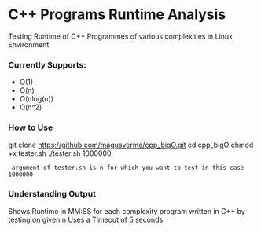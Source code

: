C++ Programs Runtime Analysis
============================

Testing Runtime of C++ Programmes of various complexities in Linux Environment

### Currently Supports:
- O(1)
- O(n)
- O(nlog(n))
- O(n^2)

### How to Use
git clone https://github.com/magusverma/cpp_bigO.git
cd cpp_bigO
chmod +x tester.sh
./tester.sh 1000000        

``` argument of tester.sh is n for which you want to test in this case 1000000```

### Understanding Output
Shows Runtime in MM:SS for each complexity program written in C++ by testing on given n
Uses a Timeout of 5 seconds  